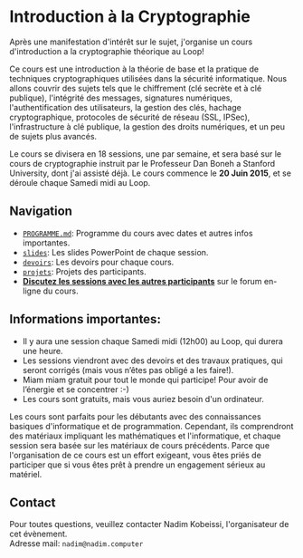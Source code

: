 # Introduction à la Cryptographie

Après une manifestation d'intérêt sur le sujet, j'organise un cours d'introduction a la cryptographie théorique au Loop!

Ce cours est une introduction à la théorie de base et la pratique de techniques cryptographiques utilisées dans la sécurité informatique. Nous allons couvrir des sujets tels que le chiffrement (clé secrète et à clé publique), l'intégrité des messages, signatures numériques, l'authentification des utilisateurs, la gestion des clés, hachage cryptographique, protocoles de sécurité de réseau (SSL, IPSec), l'infrastructure à clé publique, la gestion des droits numériques, et un peu de sujets plus avancés.

Le cours se divisera en 18 sessions, une par semaine, et sera basé sur le cours de cryptographie instruit par le Professeur Dan Boneh a Stanford University, dont j'ai assisté déjà. Le cours commence le **20 Juin 2015**, et se déroule chaque Samedi midi au Loop.

## Navigation
* [`PROGRAMME.md`](https://github.com/kaepora/courscrypto/blob/master/PROGRAMME.md): Programme du cours avec dates et autres infos importantes.
* [`slides`](https://github.com/kaepora/courscrypto/tree/master/slides): Les slides PowerPoint de chaque session.
* [`devoirs`](https://github.com/kaepora/courscrypto/tree/master/devoirs): Les devoirs pour chaque cours.
* [`projets`](https://github.com/kaepora/courscrypto/tree/master/projets): Projets des participants.
* [**Discutez les sessions avec les autres participants**](https://github.com/kaepora/courscrypto/issues/) sur le forum en-ligne du cours.

## Informations importantes:
* Il y aura une session chaque Samedi midi (12h00) au Loop, qui durera une heure.
* Les sessions viendront avec des devoirs et des travaux pratiques, qui seront corrigés (mais vous n’êtes pas obligé a les faire!).
* Miam miam gratuit pour tout le monde qui participe! Pour avoir de l’énergie et se concentrer :-)
* Les cours sont gratuits, mais vous auriez besoin d'un ordinateur.

Les cours sont parfaits pour les débutants avec des connaissances basiques d'informatique et de programmation. Cependant, ils comprendront des matériaux impliquant les mathématiques et l'informatique, et chaque session sera basée sur les matériaux de cours précédents. Parce que l'organisation de ce cours est un effort exigeant, vous êtes priés de participer que si vous êtes prêt à prendre un engagement sérieux au matériel.

## Contact
Pour toutes questions, veuillez contacter Nadim Kobeissi, l'organisateur de cet évènement.  
Adresse mail: `nadim@nadim.computer`
